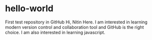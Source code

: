 # hello-world
First test repository in GitHub
Hi,
Nitin Here. I am interested in learning modern version control and collaboration tool and GitHub is the right choice.
I am also interested in learning javascript.

